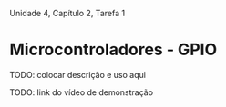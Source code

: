 Unidade 4, Capítulo 2, Tarefa 1

# Microcontroladores - GPIO

TODO: colocar descrição e uso aqui

TODO: link do vídeo de demonstração
